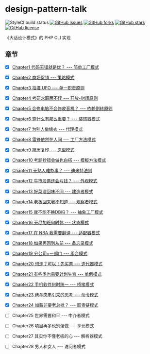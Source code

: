 # design-pattern-talk

![StyleCI build status](https://github.styleci.io/repos/157649592/shield) 
[![GitHub issues](https://img.shields.io/github/issues/rovast/design-pattern-talk.svg)](https://github.com/rovast/design-pattern-talk/issues)
[![GitHub forks](https://img.shields.io/github/forks/rovast/design-pattern-talk.svg)](https://github.com/rovast/design-pattern-talk/network)
[![GitHub stars](https://img.shields.io/github/stars/rovast/design-pattern-talk.svg)](https://github.com/rovast/design-pattern-talk/stargazers)
[![GitHub license](https://img.shields.io/github/license/rovast/design-pattern-talk.svg)](https://github.com/rovast/design-pattern-talk/blob/master/LICENSE)


《大话设计模式》的 PHP CLI 实现

## 章节

- [x] [Chapter1 代码无错就是优？ --- 简单工厂模式](./src/Chapter1/README.md)
- [x] [Chapter2 商场促销 --- 策略模式](./src/Chapter2/README.md)
- [x] [Chapter3 拍摄 UFO --- 单一职责原则](./src/Chapter3/README.md)
- [x] [Chapter4 考研求职两不误 --- 开放-封闭原则](./src/Chapter4/README.md)
- [x] [Chapter5 会修电脑不会修收音机？ --- 依赖倒转原则](./src/Chapter5/README.md)
- [x] [Chapter6 穿什么有那么重要？ --- 装饰器模式](./src/Chapter6/README.md)
- [x] [Chapter7 为别人做嫁衣 --- 代理模式](./src/Chapter7/README.md)
- [x] [Chapter8 雷锋依然在人间 --- 工厂方法模式](./src/Chapter8/README.md)
- [x] [Chapter9 简历复印 --- 原型模式](./src/Chapter9/README.md)
- [x] [Chapter10 考题抄错会做也白搭 --- 模板方法模式](./src/Chapter10/README.md)
- [x] [Chapter11 无熟人难办事？ --- 迪米特法则](./src/Chapter11/README.md)
- [x] [Chapter12 牛市股票还会亏钱？ --- 外观模式](./src/Chapter12/README.md)
- [x] [Chapter13 好菜没回味不同 --- 建造者模式](./src/Chapter13/README.md)
- [x] [Chapter14 老板回来我不知道 --- 观察者模式](./src/Chapter14/README.md)
- [x] [Chapter15 就不能不换DB吗？ --- 抽象工厂模式](./src/Chapter15/README.md)
- [x] [Chapter16 无尽加班何时休 --- 状态模式](./src/Chapter16/README.md)
- [x] [Chapter17 在 NBA 我需要翻译 --- 适配器模式](./src/Chapter17/README.md)
- [x] [Chapter18 如果再回到从前 --- 备忘录模式](./src/Chapter18/README.md)
- [x] [Chapter19 分公司=一部门 --- 组合模式](./src/Chapter19/README.md)
- [x] [Chapter20 想走？可以！先买票 --- 迭代器模式](./src/Chapter20/README.md)
- [x] [Chapter21 有些类也需要计划生育 --- 单例模式](./src/Chapter21/README.md)
- [x] [Chapter22 手机软件何时统一 --- 桥接模式](./src/Chapter22/README.md)
- [x] [Chapter23 烤羊肉串引来的思考 --- 命令模式](./src/Chapter23/README.md)
- [x] [Chapter24 加薪非要老总批？ --- 职责链模式](./src/Chapter24/README.md)
- [ ] Chapter25 世界需要和平 --- 中介者模式
- [ ] Chapter26 项目再多也别傻做 --- 享元模式
- [ ] Chapter27 其实你不懂老板的心 --- 解析器模式
- [ ] Chapter28 男人和女人 --- 访问者模式

